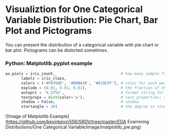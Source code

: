 # Visualiztion for One Categorical Variable Distribution: Pie Chart, Bar Plot and Pictograms
You can present the distribution of a categorical variable with pie chart or bar plot. Pictograms can be distorted sometimes.

### Python: Matplotlib.pyplot example 
```python
ax.pie(x = iris_count,                             # how many sample from each category 
       labels = iris_class,
       colors = ('#F8766D', '#00BA38', '#619CFF'), # color for each wedge
       explode = (0.01, 0.01, 0.01),               # the fraction of the radius with which to offset each wedge from center
       autopct = '%.2f%%',                         # format string for printing out the value of each share
       textprops = dict(color='w'),                # text properties: specifies the font color as white
       shadow = False,                             # shadow
       startangle = 30)                            # the degree to start, 0 as default 
```
![Image of Matplotlib Example](https://github.com/kevinkevin556/SRDV/tree/master/EDA Examining Distributions/One Categorical Variable/image/matplotlib_pie.png)
